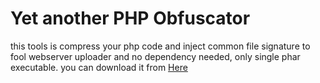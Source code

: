 # Yet another PHP Obfuscator

this tools is compress your php code and inject
common file signature to fool webserver uploader
and no dependency needed, only single phar executable.
you can download it from [Here](bin/yapo)
